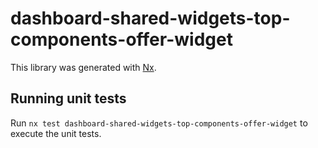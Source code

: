 # dashboard-shared-widgets-top-components-offer-widget

This library was generated with [Nx](https://nx.dev).

## Running unit tests

Run `nx test dashboard-shared-widgets-top-components-offer-widget` to execute the unit tests.

